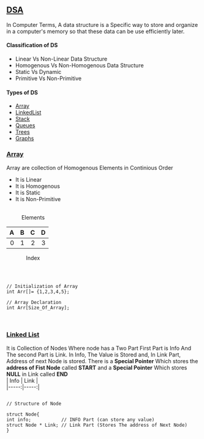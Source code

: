 ## [DSA]() 
In Computer Terms, A data structure is a Specific way to store and organize in a computer's memory so that these data can be use efficiently later. 

#### Classification of DS
* Linear Vs Non-Linear Data Structure
* Homogenous Vs Non-Homogenous Data Structure
* Static Vs Dynamic 
* Primitive Vs Non-Primitive

#### Types of DS
* [Array]() 
* [LinkedList]()
* [Stack]()
* [Queues]()
* [Trees]()
* [Graphs]()

### [Array]()
Array are collection of Homogenous Elements in Continious Order
* It is Linear
* It is Homogenous
* It is Static
* It is Non-Primitive 
<br>
&nbsp;&nbsp;&nbsp;&nbsp;&nbsp; &nbsp; &nbsp; Elements
<br>

| A | B | C | D |   
|--:|--:|--:|--:|
| 0 | 1 | 2 | 3 |  

&nbsp;&nbsp;&nbsp;&nbsp;&nbsp;&nbsp;&nbsp;&nbsp;&nbsp;&nbsp;&nbsp;&nbsp;&nbsp;Index

<br>

```Array

// Initialization of Array
int Arr[]= {1,2,3,4,5};

// Array Declaration 
int Arr[Size_Of_Array];

``` 
<br>

### [Linked List]()
It is Collection of Nodes Where node has a Two Part First Part is Info And The second Part is Link. 
In Info, The Value is Stored and,
In Link Part, Address of next Node is stored.
There is a **Special Pointer** Which stores the **address of Fist Node** called **START**
and a **Special Pointer** Which stores **NULL** in Link called **END**
<br>
  | Info | Link |  
  |-----:|-----:|
<br>
```Structure Of Linked List

// Structure of Node

struct Node{
int info;           // INFO Part (can store any value)
struct Node * Link; // Link Part (Stores The address of Next Node)
}
```

